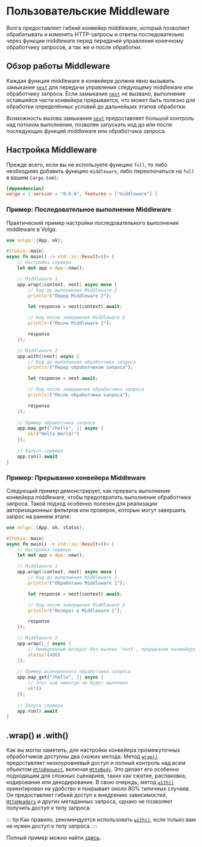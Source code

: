 # Пользовательские Middleware

Волга предоставляет гибкий конвейер middleware, который позволяет обрабатывать и изменять HTTP-запросы и ответы последовательно через функции middleware перед передачей управления конечному обработчику запросов, а так же и после обработки.

## Обзор работы Middleware

Каждая функция middleware в конвейере должна явно вызывать замыкание [`next`](https://docs.rs/volga/latest/volga/middleware/type.NextFn.html) для передачи управления следующему middleware или обработчику запроса. Если замыкание [`next`](https://docs.rs/volga/latest/volga/middleware/type.NextFn.html) не вызвано, выполнение оставшейся части конвейера прерывается, что может быть полезно для обработки определённых условий до дальнейших этапов обработки.

Возможность вызова замыкания [`next`](https://docs.rs/volga/latest/volga/middleware/type.NextFn.html) предоставляет большой контроль над потоком выполнения, позволяя запускать код до или после последующих функций middleware или обработчика запроса.

## Настройка Middleware
Прежде всего, если вы не используете функцию `full`, то либо необходимо добавить функцию `middleware`, либо переключиться на `full` в вашем `Cargo.toml`:
```toml
[dependencies]
volga = { version = "0.6.0", features = ["middleware"] }
```

### Пример: Последовательное выполнение Middleware

Практический пример настройки последовательного выполнения middleware в Volga:
```rust
use volga::{App, ok};

#[tokio::main]
async fn main() -> std::io::Result<()> {
    // Настройка сервера
    let mut app = App::new();

    // Middleware 1
    app.wrap(|context, next| async move {
        // Код до выполнения Middleware 2
        println!("Перед Middleware 2");

        let response = next(context).await;

        // Код после завершения Middleware 2
        println!("После Middleware 2");

        response
    });

    // Middleware 2
    app.with(|next| async {
        // Код до выполнения обработчика запроса
        println!("Перед обработчиком запроса");

        let response = next.await;

        // Код после завершения обработчика запроса
        println!("После обработчика запроса");

        response
    });
    
    // Пример обработчика запроса
    app.map_get("/hello", || async {
        ok!("Hello World!")
    });
    
    // Запуск сервера
    app.run().await
}
```

### Пример: Прерывание конвейера Middleware
Следующий пример демонстрирует, как прервать выполнение конвейера middleware, чтобы предотвратить выполнение обработчика запроса. Такой подход особенно полезен для реализации авторизационных фильтров или проверок, которые могут завершить запрос на раннем этапе:
```rust
use volga::{App, ok, status};

#[tokio::main]
async fn main() -> std::io::Result<()> {
    // Настройка сервера
    let mut app = App::new();

    // Middleware 1
    app.wrap(|context, next| async move {
        // Код до выполнения Middleware 2
        println!("Обработано Middleware 1");

        let response = next(context).await;

        // Код после завершения Middleware 2
        println!("Возврат в Middleware 1");

        response
    });

    // Middleware 2
    app.wrap(|_| async {
        // Немедленный возврат без вызова 'next', прерывание конвейера
        status!(400)
    });
    
    // Пример асинхронного обработчика запроса
    app.map_get("/hello", || async {
        // Этот код никогда не будет выполнен
        ok!()
    });
    
    // Запуск сервера
    app.run().await
}
```

## .wrap() и .with()

Как вы могли заметить, для настройки конвейера промежуточных обработчиков доступны два схожих метода. Метод [`wrap()`](https://docs.rs/volga/latest/volga/app/struct.App.html#method.wrap) предоставляет низкоуровневый доступ и полный контроль над всем объектом [`HttpRequest`](https://docs.rs/volga/latest/volga/http/request/struct.HttpRequest.html), включая [`HttpBody`](https://docs.rs/volga/latest/volga/http/body/struct.HttpBody.html). Это делает его особенно подходящим для сложных сценариев, таких как сжатие, распаковка, кодирование или декодирование. В свою очередь, метод [`with()`](https://docs.rs/volga/latest/volga/app/struct.App.html#method.with) ориентирован на удобство и покрывает около 80% типичных случаев. Он предоставляет гибкий доступ к внедрению зависимостей, [`HttpHeaders`](https://docs.rs/volga/latest/volga/headers/header/struct.HttpHeaders.html) и других метаданных запроса, однако не позволяет получить доступ к телу запроса.

::: tip
Как правило, рекомендуется использовать [`with()`](https://docs.rs/volga/latest/volga/app/struct.App.html#method.with), если только вам не нужен доступ к телу запроса.
:::

Полный пример можно найти [здесь](https://github.com/RomanEmreis/volga/blob/main/examples/middleware/src/main.rs).